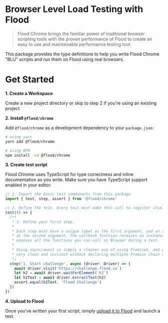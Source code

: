# Browser Level Load Testing with Flood

> Flood Chrome brings the familiar power of traditional browser scripting tools with the proven performance of Flood to create an easy to use and maintainable performance testing tool.

This package provides the type definitions to help you write Flood Chrome "BLU" scripts and run them on Flood using real browsers.

# Get Started

**1. Create a Workspace**

Create a new project directory or skip to step 2 if you're using an existing project

**2. Install `@flood/chrome`**

Add `@flood/chrome` as a development dependency to your `package.json`:

```bash
# using yarn
yarn add @flood/chrome

# using NPM
npm install -sd @flood/chrome
```

**3. Create test script**

Flood Chrome uses TypeScript for type correctness and inline documentation as you write. Make sure you have TypeScript support enabled in your editor.

```ts
// 1. Import the basic test components from this package
import { test, step, assert } from '@flood/chrome'

// 2. Define the test. Every test must make this call to register itself
test(() => {
  /**
   * 3. Define your first step.
   *
   * Each step must have a unique label as the first argument, and an async callback function
   * as the second argument. The callback function receives an instance of the Driver, which
   * exposes all the functions you can call on Browser during a test.
   *
   * Using async/await is simply a cleaner way of using Promises, and allows us to keep the test plan
   * very clean and succinct without declaring multiple Promise chain callbacks.
   */
  step('1. Start challenge', async (driver: Driver) => {
    await driver.visit('https://challenge.flood.io')
    let h2 = await driver.waitForElement('h2')
    let h2Text = await driver.extractText(h2)
    assert.equal(h2Text, 'Flood Challenge')
  })
})
```

**4. Upload to Flood**

Once you've written your first script, simply [upload it to Flood](https://flood.io/app) and launch a test.